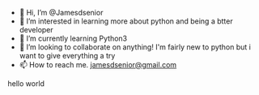 - 👋 Hi, I’m @Jamesdsenior
- 👀 I’m interested in learning more about python and being a btter developer
- 🌱 I’m currently learning Python3
- 💞️ I’m looking to collaborate on anything! I'm fairly new to python but i want to give everything a try
- 📫 How to reach me. jamesdsenior@gmail.com

<!---
Jamesdsenior/Jamesdsenior is a ✨ special ✨ repository because its `README.md` (this file) appears on your GitHub profile.
You can click the Preview link to take a look at your changes.
--->

hello world
